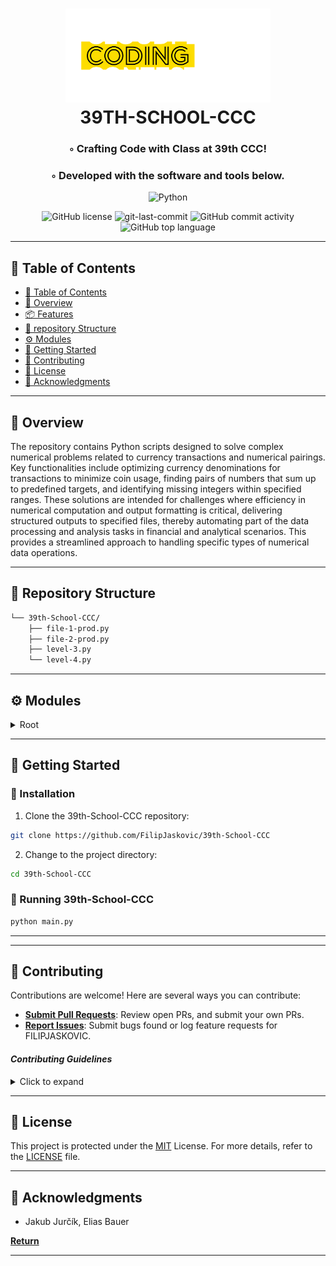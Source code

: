  <div align="center">
<h1 align="center">
<!-- <img src="CCC-Logo.png" height="150" /> -->
<img src="CCC-icon.svg" height="150" />
<br>39TH-SCHOOL-CCC</h1>
<h3>◦ Crafting Code with Class at 39th CCC!</h3>
<h3>◦ Developed with the software and tools below.</h3>

<p align="center">
<img src="https://img.shields.io/badge/Python-3776AB.svg?style=flat&logo=Python&logoColor=white" alt="Python" />
</p>
<img src="https://img.shields.io/github/license/FilipJaskovic/39th-School-CCC?style=flat&color=5D6D7E" alt="GitHub license" />
<img src="https://img.shields.io/github/last-commit/FilipJaskovic/39th-School-CCC?style=flat&color=5D6D7E" alt="git-last-commit" />
<img src="https://img.shields.io/github/commit-activity/m/FilipJaskovic/39th-School-CCC?style=flat&color=5D6D7E" alt="GitHub commit activity" />
<img src="https://img.shields.io/github/languages/top/FilipJaskovic/39th-School-CCC?style=flat&color=5D6D7E" alt="GitHub top language" />
</div>

---

## 📖 Table of Contents
- [📖 Table of Contents](#-table-of-contents)
- [📍 Overview](#-overview)
- [📦 Features](#-features)
- [📂 repository Structure](#-repository-structure)
- [⚙️ Modules](#modules)
- [🚀 Getting Started](#-getting-started)
- [🤝 Contributing](#-contributing)
- [📄 License](#-license)
- [👏 Acknowledgments](#-acknowledgments)

---


## 📍 Overview

The repository contains Python scripts designed to solve complex numerical problems related to currency transactions and numerical pairings. Key functionalities include optimizing currency denominations for transactions to minimize coin usage, finding pairs of numbers that sum up to predefined targets, and identifying missing integers within specified ranges. These solutions are intended for challenges where efficiency in numerical computation and output formatting is critical, delivering structured outputs to specified files, thereby automating part of the data processing and analysis tasks in financial and analytical scenarios. This provides a streamlined approach to handling specific types of numerical data operations.

---




## 📂 Repository Structure

```sh
└── 39th-School-CCC/
    ├── file-1-prod.py
    ├── file-2-prod.py
    ├── level-3.py
    └── level-4.py

```

---


## ⚙️ Modules

<details closed><summary>Root</summary>

| File                                                                                        | Summary                                                                                                                                                                                                                                                                                                                                                                                                                                                                                                                                                                                                                                                        |
| ---                                                                                         | ---                                                                                                                                                                                                                                                                                                                                                                                                                                                                                                                                                                                                                                                            |
| [level-4.py](https://github.com/FilipJaskovic/39th-School-CCC/blob/main/level-4.py)         | The script reads input from a file named "level4_example.in" and processes sets of currency denominations along with transaction amounts. It separates the first two numbers and interprets subsequent lines as alternating lists of currencies and amounts. For each amount, the script calculates how it can be divided using the provided currencies in descending order, minimizing coin usage. Results for each transaction are aggregated into a formatted string capturing the breakdown of amounts into currency denominations. The final output is written to a file named "final_output2.txt", capturing the conversions for each amount separately. |
| [file-2-prod.py](https://github.com/FilipJaskovic/39th-School-CCC/blob/main/file-2-prod.py) | The code reads and processes a file to find pairs of numbers that sum up to target amounts from a predefined list. It opens "level2_5.in" to read numeric data, then parses and stores this data into arrays, initially splitting on new lines. The algorithm checks every combination of two numbers within each list against each target amount. Successful pairs, those that sum up to the target, are stored. Finally, these pairs are written to "output5.txt", formatted as a space-separated string on new lines.                                                                                                                                       |
| [file-1-prod.py](https://github.com/FilipJaskovic/39th-School-CCC/blob/main/file-1-prod.py) | The script in `file-1-prod.py` reads numbers from a file named `level1_5.in`, processes them, and outputs to `output5.txt`. It extracts the first three integers individually and subsequently processes remaining lines, treating each as a list of integers. For each list, the script identifies the first and the last number as minimum and maximum boundaries. It then writes the first missing integer within this range (if any) to `output5.txt`.                                                                                                                                                                                                     |
| [level-3.py](https://github.com/FilipJaskovic/39th-School-CCC/blob/main/level-3.py)         | The code defines a function `generate_amounts` in `level-3.py`, which calculates the minimum coin combinations needed to make target amounts from 1 to 100 using given coin denominations. It then reads a list of coin sets from a file `level3_5.in` and computes these combinations for each set. The results, formatted as count and denomination (e.g., "2x50"), are written to `output5.txt`. The function employs a dynamic programming approach to find the optimal coin combinations for each target amount.                                                                                                                                          |

</details>

---

## 🚀 Getting Started


### 🔧 Installation

1. Clone the 39th-School-CCC repository:
```sh
git clone https://github.com/FilipJaskovic/39th-School-CCC
```

2. Change to the project directory:
```sh
cd 39th-School-CCC
```


### 🤖 Running 39th-School-CCC

```sh
python main.py
```


---



---

## 🤝 Contributing

Contributions are welcome! Here are several ways you can contribute:

- **[Submit Pull Requests](https://github.com/FilipJaskovic/39th-School-CCC/blob/main/CONTRIBUTING.md)**: Review open PRs, and submit your own PRs.
- **[Report Issues](https://github.com/FilipJaskovic/39th-School-CCC/issues)**: Submit bugs found or log feature requests for FILIPJASKOVIC.

#### *Contributing Guidelines*

<details closed>
<summary>Click to expand</summary>

1. **Fork the Repository**: Start by forking the project repository to your GitHub account.
2. **Clone Locally**: Clone the forked repository to your local machine using a Git client.
   ```sh
   git clone <your-forked-repo-url>
   ```
3. **Create a New Branch**: Always work on a new branch, giving it a descriptive name.
   ```sh
   git checkout -b new-feature-x
   ```
4. **Make Your Changes**: Develop and test your changes locally.
5. **Commit Your Changes**: Commit with a clear and concise message describing your updates.
   ```sh
   git commit -m 'Implemented new feature x.'
   ```
6. **Push to GitHub**: Push the changes to your forked repository.
   ```sh
   git push origin new-feature-x
   ```
7. **Submit a Pull Request**: Create a PR against the original project repository. Clearly describe the changes and their motivations.

Once your PR is reviewed and approved, it will be merged into the main branch.

</details>

---

## 📄 License


This project is protected under the [MIT](LICENSE) License. For more details, refer to the [LICENSE](LICENSE) file.

---

## 👏 Acknowledgments

- Jakub Jurčík, Elias Bauer

[**Return**](#Top)

---


